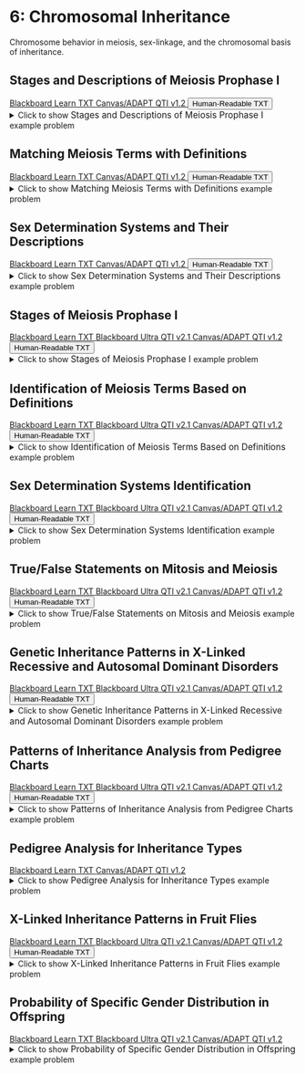 # 6: Chromosomal Inheritance

Chromosome behavior in meiosis, sex-linkage, and the chromosomal basis of inheritance.

## Stages and Descriptions of Meiosis Prophase I

<div id="MATCH-meiosis_prophase_1-button-container" class="button-container">
<a class="md-button custom-button bb_text" href="bbq-MATCH-meiosis_prophase_1-questions.txt" download title="Download bbq-MATCH-meiosis_prophase_1-questions.txt" aria-label="Click to download the Blackboard Learn TXT file (bbq-MATCH-meiosis_prophase_1-questions.txt)">
    <i class="fa fa-download"></i>Blackboard Learn TXT
</a>
<a class="md-button custom-button canvas_qti" href="downloads/canvas_qti_v1_2-MATCH-meiosis_prophase_1.zip" download title="Download canvas_qti_v1_2-MATCH-meiosis_prophase_1.zip" aria-label="Click to download the Canvas/ADAPT QTI v1.2 file (canvas_qti_v1_2-MATCH-meiosis_prophase_1.zip)">
    <i class="fa fa-download"></i>Canvas/ADAPT QTI v1.2
</a>
<button class="md-button custom-button human_read" onclick="window.open('downloads/human_readable-MATCH-meiosis_prophase_1.html', '_blank')" title="View human_readable-MATCH-meiosis_prophase_1.html" aria-label="Click to view the Human-Readable TXT file (human_readable-MATCH-meiosis_prophase_1.html)">
    <i class="fa fa-eye"></i> Human-Readable TXT
</button>
</div><details>
  <summary>Click 
    <span style='font-weight: normal;'>
       to show
    </span>
    <span style='font-size: 1.1em; color: var(--md-primary-fg-color--dark)'>
      Stages and Descriptions of Meiosis Prophase I
    </span>
    <span style='font-weight: normal;'>
      example problem
    </span>
  </summary>
  {% include "genetics/topic06/downloads/selftest-MATCH-meiosis_prophase_1.html" %}

</details>


## Matching Meiosis Terms with Definitions

<div id="MATCH-meiosis_terms-button-container" class="button-container">
<a class="md-button custom-button bb_text" href="bbq-MATCH-meiosis_terms-questions.txt" download title="Download bbq-MATCH-meiosis_terms-questions.txt" aria-label="Click to download the Blackboard Learn TXT file (bbq-MATCH-meiosis_terms-questions.txt)">
    <i class="fa fa-download"></i>Blackboard Learn TXT
</a>
<a class="md-button custom-button canvas_qti" href="downloads/canvas_qti_v1_2-MATCH-meiosis_terms.zip" download title="Download canvas_qti_v1_2-MATCH-meiosis_terms.zip" aria-label="Click to download the Canvas/ADAPT QTI v1.2 file (canvas_qti_v1_2-MATCH-meiosis_terms.zip)">
    <i class="fa fa-download"></i>Canvas/ADAPT QTI v1.2
</a>
<button class="md-button custom-button human_read" onclick="window.open('downloads/human_readable-MATCH-meiosis_terms.html', '_blank')" title="View human_readable-MATCH-meiosis_terms.html" aria-label="Click to view the Human-Readable TXT file (human_readable-MATCH-meiosis_terms.html)">
    <i class="fa fa-eye"></i> Human-Readable TXT
</button>
</div><details>
  <summary>Click 
    <span style='font-weight: normal;'>
       to show
    </span>
    <span style='font-size: 1.1em; color: var(--md-primary-fg-color--dark)'>
      Matching Meiosis Terms with Definitions
    </span>
    <span style='font-weight: normal;'>
      example problem
    </span>
  </summary>
  {% include "genetics/topic06/downloads/selftest-MATCH-meiosis_terms.html" %}

</details>


## Sex Determination Systems and Their Descriptions

<div id="MATCH-sex_determination-button-container" class="button-container">
<a class="md-button custom-button bb_text" href="bbq-MATCH-sex_determination-questions.txt" download title="Download bbq-MATCH-sex_determination-questions.txt" aria-label="Click to download the Blackboard Learn TXT file (bbq-MATCH-sex_determination-questions.txt)">
    <i class="fa fa-download"></i>Blackboard Learn TXT
</a>
<a class="md-button custom-button canvas_qti" href="downloads/canvas_qti_v1_2-MATCH-sex_determination.zip" download title="Download canvas_qti_v1_2-MATCH-sex_determination.zip" aria-label="Click to download the Canvas/ADAPT QTI v1.2 file (canvas_qti_v1_2-MATCH-sex_determination.zip)">
    <i class="fa fa-download"></i>Canvas/ADAPT QTI v1.2
</a>
<button class="md-button custom-button human_read" onclick="window.open('downloads/human_readable-MATCH-sex_determination.html', '_blank')" title="View human_readable-MATCH-sex_determination.html" aria-label="Click to view the Human-Readable TXT file (human_readable-MATCH-sex_determination.html)">
    <i class="fa fa-eye"></i> Human-Readable TXT
</button>
</div><details>
  <summary>Click 
    <span style='font-weight: normal;'>
       to show
    </span>
    <span style='font-size: 1.1em; color: var(--md-primary-fg-color--dark)'>
      Sex Determination Systems and Their Descriptions
    </span>
    <span style='font-weight: normal;'>
      example problem
    </span>
  </summary>
  {% include "genetics/topic06/downloads/selftest-MATCH-sex_determination.html" %}

</details>


## Stages of Meiosis Prophase I

<div id="MC-meiosis_prophase_1-button-container" class="button-container">
<a class="md-button custom-button bb_text" href="bbq-MC-meiosis_prophase_1-questions.txt" download title="Download bbq-MC-meiosis_prophase_1-questions.txt" aria-label="Click to download the Blackboard Learn TXT file (bbq-MC-meiosis_prophase_1-questions.txt)">
    <i class="fa fa-download"></i>Blackboard Learn TXT
</a>
<a class="md-button custom-button bb_qti" href="downloads/blackboard_qti_v2_1-MC-meiosis_prophase_1.zip" download title="Download blackboard_qti_v2_1-MC-meiosis_prophase_1.zip" aria-label="Click to download the Blackboard Ultra QTI v2.1 file (blackboard_qti_v2_1-MC-meiosis_prophase_1.zip)">
    <i class="fa fa-download"></i>Blackboard Ultra QTI v2.1
</a>
<a class="md-button custom-button canvas_qti" href="downloads/canvas_qti_v1_2-MC-meiosis_prophase_1.zip" download title="Download canvas_qti_v1_2-MC-meiosis_prophase_1.zip" aria-label="Click to download the Canvas/ADAPT QTI v1.2 file (canvas_qti_v1_2-MC-meiosis_prophase_1.zip)">
    <i class="fa fa-download"></i>Canvas/ADAPT QTI v1.2
</a>
<button class="md-button custom-button human_read" onclick="window.open('downloads/human_readable-MC-meiosis_prophase_1.html', '_blank')" title="View human_readable-MC-meiosis_prophase_1.html" aria-label="Click to view the Human-Readable TXT file (human_readable-MC-meiosis_prophase_1.html)">
    <i class="fa fa-eye"></i> Human-Readable TXT
</button>
</div><details>
  <summary>Click 
    <span style='font-weight: normal;'>
       to show
    </span>
    <span style='font-size: 1.1em; color: var(--md-primary-fg-color--dark)'>
      Stages of Meiosis Prophase I
    </span>
    <span style='font-weight: normal;'>
      example problem
    </span>
  </summary>
  {% include "genetics/topic06/downloads/selftest-MC-meiosis_prophase_1.html" %}

</details>


## Identification of Meiosis Terms Based on Definitions

<div id="MC-meiosis_terms-button-container" class="button-container">
<a class="md-button custom-button bb_text" href="bbq-MC-meiosis_terms-questions.txt" download title="Download bbq-MC-meiosis_terms-questions.txt" aria-label="Click to download the Blackboard Learn TXT file (bbq-MC-meiosis_terms-questions.txt)">
    <i class="fa fa-download"></i>Blackboard Learn TXT
</a>
<a class="md-button custom-button bb_qti" href="downloads/blackboard_qti_v2_1-MC-meiosis_terms.zip" download title="Download blackboard_qti_v2_1-MC-meiosis_terms.zip" aria-label="Click to download the Blackboard Ultra QTI v2.1 file (blackboard_qti_v2_1-MC-meiosis_terms.zip)">
    <i class="fa fa-download"></i>Blackboard Ultra QTI v2.1
</a>
<a class="md-button custom-button canvas_qti" href="downloads/canvas_qti_v1_2-MC-meiosis_terms.zip" download title="Download canvas_qti_v1_2-MC-meiosis_terms.zip" aria-label="Click to download the Canvas/ADAPT QTI v1.2 file (canvas_qti_v1_2-MC-meiosis_terms.zip)">
    <i class="fa fa-download"></i>Canvas/ADAPT QTI v1.2
</a>
<button class="md-button custom-button human_read" onclick="window.open('downloads/human_readable-MC-meiosis_terms.html', '_blank')" title="View human_readable-MC-meiosis_terms.html" aria-label="Click to view the Human-Readable TXT file (human_readable-MC-meiosis_terms.html)">
    <i class="fa fa-eye"></i> Human-Readable TXT
</button>
</div><details>
  <summary>Click 
    <span style='font-weight: normal;'>
       to show
    </span>
    <span style='font-size: 1.1em; color: var(--md-primary-fg-color--dark)'>
      Identification of Meiosis Terms Based on Definitions
    </span>
    <span style='font-weight: normal;'>
      example problem
    </span>
  </summary>
  {% include "genetics/topic06/downloads/selftest-MC-meiosis_terms.html" %}

</details>


## Sex Determination Systems Identification

<div id="MC-sex_determination-button-container" class="button-container">
<a class="md-button custom-button bb_text" href="bbq-MC-sex_determination-questions.txt" download title="Download bbq-MC-sex_determination-questions.txt" aria-label="Click to download the Blackboard Learn TXT file (bbq-MC-sex_determination-questions.txt)">
    <i class="fa fa-download"></i>Blackboard Learn TXT
</a>
<a class="md-button custom-button bb_qti" href="downloads/blackboard_qti_v2_1-MC-sex_determination.zip" download title="Download blackboard_qti_v2_1-MC-sex_determination.zip" aria-label="Click to download the Blackboard Ultra QTI v2.1 file (blackboard_qti_v2_1-MC-sex_determination.zip)">
    <i class="fa fa-download"></i>Blackboard Ultra QTI v2.1
</a>
<a class="md-button custom-button canvas_qti" href="downloads/canvas_qti_v1_2-MC-sex_determination.zip" download title="Download canvas_qti_v1_2-MC-sex_determination.zip" aria-label="Click to download the Canvas/ADAPT QTI v1.2 file (canvas_qti_v1_2-MC-sex_determination.zip)">
    <i class="fa fa-download"></i>Canvas/ADAPT QTI v1.2
</a>
<button class="md-button custom-button human_read" onclick="window.open('downloads/human_readable-MC-sex_determination.html', '_blank')" title="View human_readable-MC-sex_determination.html" aria-label="Click to view the Human-Readable TXT file (human_readable-MC-sex_determination.html)">
    <i class="fa fa-eye"></i> Human-Readable TXT
</button>
</div><details>
  <summary>Click 
    <span style='font-weight: normal;'>
       to show
    </span>
    <span style='font-size: 1.1em; color: var(--md-primary-fg-color--dark)'>
      Sex Determination Systems Identification
    </span>
    <span style='font-weight: normal;'>
      example problem
    </span>
  </summary>
  {% include "genetics/topic06/downloads/selftest-MC-sex_determination.html" %}

</details>


## True/False Statements on Mitosis and Meiosis

<div id="TFMS-mitosis_and_meiosis-button-container" class="button-container">
<a class="md-button custom-button bb_text" href="bbq-TFMS-mitosis_and_meiosis-questions.txt" download title="Download bbq-TFMS-mitosis_and_meiosis-questions.txt" aria-label="Click to download the Blackboard Learn TXT file (bbq-TFMS-mitosis_and_meiosis-questions.txt)">
    <i class="fa fa-download"></i>Blackboard Learn TXT
</a>
<a class="md-button custom-button bb_qti" href="downloads/blackboard_qti_v2_1-TFMS-mitosis_and_meiosis.zip" download title="Download blackboard_qti_v2_1-TFMS-mitosis_and_meiosis.zip" aria-label="Click to download the Blackboard Ultra QTI v2.1 file (blackboard_qti_v2_1-TFMS-mitosis_and_meiosis.zip)">
    <i class="fa fa-download"></i>Blackboard Ultra QTI v2.1
</a>
<a class="md-button custom-button canvas_qti" href="downloads/canvas_qti_v1_2-TFMS-mitosis_and_meiosis.zip" download title="Download canvas_qti_v1_2-TFMS-mitosis_and_meiosis.zip" aria-label="Click to download the Canvas/ADAPT QTI v1.2 file (canvas_qti_v1_2-TFMS-mitosis_and_meiosis.zip)">
    <i class="fa fa-download"></i>Canvas/ADAPT QTI v1.2
</a>
<button class="md-button custom-button human_read" onclick="window.open('downloads/human_readable-TFMS-mitosis_and_meiosis.html', '_blank')" title="View human_readable-TFMS-mitosis_and_meiosis.html" aria-label="Click to view the Human-Readable TXT file (human_readable-TFMS-mitosis_and_meiosis.html)">
    <i class="fa fa-eye"></i> Human-Readable TXT
</button>
</div><details>
  <summary>Click 
    <span style='font-weight: normal;'>
       to show
    </span>
    <span style='font-size: 1.1em; color: var(--md-primary-fg-color--dark)'>
      True/False Statements on Mitosis and Meiosis
    </span>
    <span style='font-weight: normal;'>
      example problem
    </span>
  </summary>
  {% include "genetics/topic06/downloads/selftest-TFMS-mitosis_and_meiosis.html" %}

</details>


## Genetic Inheritance Patterns in X-Linked Recessive and Autosomal Dominant Disorders

<div id="dominant_and_X-linked_recessive-button-container" class="button-container">
<a class="md-button custom-button bb_text" href="bbq-dominant_and_X-linked_recessive-questions.txt" download title="Download bbq-dominant_and_X-linked_recessive-questions.txt" aria-label="Click to download the Blackboard Learn TXT file (bbq-dominant_and_X-linked_recessive-questions.txt)">
    <i class="fa fa-download"></i>Blackboard Learn TXT
</a>
<a class="md-button custom-button bb_qti" href="downloads/blackboard_qti_v2_1-dominant_and_X-linked_recessive.zip" download title="Download blackboard_qti_v2_1-dominant_and_X-linked_recessive.zip" aria-label="Click to download the Blackboard Ultra QTI v2.1 file (blackboard_qti_v2_1-dominant_and_X-linked_recessive.zip)">
    <i class="fa fa-download"></i>Blackboard Ultra QTI v2.1
</a>
<a class="md-button custom-button canvas_qti" href="downloads/canvas_qti_v1_2-dominant_and_X-linked_recessive.zip" download title="Download canvas_qti_v1_2-dominant_and_X-linked_recessive.zip" aria-label="Click to download the Canvas/ADAPT QTI v1.2 file (canvas_qti_v1_2-dominant_and_X-linked_recessive.zip)">
    <i class="fa fa-download"></i>Canvas/ADAPT QTI v1.2
</a>
<button class="md-button custom-button human_read" onclick="window.open('downloads/human_readable-dominant_and_X-linked_recessive.html', '_blank')" title="View human_readable-dominant_and_X-linked_recessive.html" aria-label="Click to view the Human-Readable TXT file (human_readable-dominant_and_X-linked_recessive.html)">
    <i class="fa fa-eye"></i> Human-Readable TXT
</button>
</div><details>
  <summary>Click 
    <span style='font-weight: normal;'>
       to show
    </span>
    <span style='font-size: 1.1em; color: var(--md-primary-fg-color--dark)'>
      Genetic Inheritance Patterns in X-Linked Recessive and Autosomal Dominant Disorders
    </span>
    <span style='font-weight: normal;'>
      example problem
    </span>
  </summary>
  {% include "genetics/topic06/downloads/selftest-dominant_and_X-linked_recessive.html" %}

</details>


## Patterns of Inheritance Analysis from Pedigree Charts

<div id="pedigree_choice-button-container" class="button-container">
<a class="md-button custom-button bb_text" href="bbq-pedigree_choice-questions.txt" download title="Download bbq-pedigree_choice-questions.txt" aria-label="Click to download the Blackboard Learn TXT file (bbq-pedigree_choice-questions.txt)">
    <i class="fa fa-download"></i>Blackboard Learn TXT
</a>
<a class="md-button custom-button bb_qti" href="downloads/blackboard_qti_v2_1-pedigree_choice.zip" download title="Download blackboard_qti_v2_1-pedigree_choice.zip" aria-label="Click to download the Blackboard Ultra QTI v2.1 file (blackboard_qti_v2_1-pedigree_choice.zip)">
    <i class="fa fa-download"></i>Blackboard Ultra QTI v2.1
</a>
<a class="md-button custom-button canvas_qti" href="downloads/canvas_qti_v1_2-pedigree_choice.zip" download title="Download canvas_qti_v1_2-pedigree_choice.zip" aria-label="Click to download the Canvas/ADAPT QTI v1.2 file (canvas_qti_v1_2-pedigree_choice.zip)">
    <i class="fa fa-download"></i>Canvas/ADAPT QTI v1.2
</a>
<button class="md-button custom-button human_read" onclick="window.open('downloads/human_readable-pedigree_choice.html', '_blank')" title="View human_readable-pedigree_choice.html" aria-label="Click to view the Human-Readable TXT file (human_readable-pedigree_choice.html)">
    <i class="fa fa-eye"></i> Human-Readable TXT
</button>
</div><details>
  <summary>Click 
    <span style='font-weight: normal;'>
       to show
    </span>
    <span style='font-size: 1.1em; color: var(--md-primary-fg-color--dark)'>
      Patterns of Inheritance Analysis from Pedigree Charts
    </span>
    <span style='font-weight: normal;'>
      example problem
    </span>
  </summary>
  {% include "genetics/topic06/downloads/selftest-pedigree_choice.html" %}

</details>


## Pedigree Analysis for Inheritance Types

<div id="pedigree_match-button-container" class="button-container">
<a class="md-button custom-button bb_text" href="bbq-pedigree_match-questions.txt" download title="Download bbq-pedigree_match-questions.txt" aria-label="Click to download the Blackboard Learn TXT file (bbq-pedigree_match-questions.txt)">
    <i class="fa fa-download"></i>Blackboard Learn TXT
</a>
<a class="md-button custom-button canvas_qti" href="downloads/canvas_qti_v1_2-pedigree_match.zip" download title="Download canvas_qti_v1_2-pedigree_match.zip" aria-label="Click to download the Canvas/ADAPT QTI v1.2 file (canvas_qti_v1_2-pedigree_match.zip)">
    <i class="fa fa-download"></i>Canvas/ADAPT QTI v1.2
</a>
</div><details>
  <summary>Click 
    <span style='font-weight: normal;'>
       to show
    </span>
    <span style='font-size: 1.1em; color: var(--md-primary-fg-color--dark)'>
      Pedigree Analysis for Inheritance Types
    </span>
    <span style='font-weight: normal;'>
      example problem
    </span>
  </summary>
  {% include "genetics/topic06/downloads/selftest-pedigree_match.html" %}

</details>


## X-Linked Inheritance Patterns in Fruit Flies

<div id="poisson_flies-button-container" class="button-container">
<a class="md-button custom-button bb_text" href="bbq-poisson_flies-questions.txt" download title="Download bbq-poisson_flies-questions.txt" aria-label="Click to download the Blackboard Learn TXT file (bbq-poisson_flies-questions.txt)">
    <i class="fa fa-download"></i>Blackboard Learn TXT
</a>
<a class="md-button custom-button bb_qti" href="downloads/blackboard_qti_v2_1-poisson_flies.zip" download title="Download blackboard_qti_v2_1-poisson_flies.zip" aria-label="Click to download the Blackboard Ultra QTI v2.1 file (blackboard_qti_v2_1-poisson_flies.zip)">
    <i class="fa fa-download"></i>Blackboard Ultra QTI v2.1
</a>
<a class="md-button custom-button canvas_qti" href="downloads/canvas_qti_v1_2-poisson_flies.zip" download title="Download canvas_qti_v1_2-poisson_flies.zip" aria-label="Click to download the Canvas/ADAPT QTI v1.2 file (canvas_qti_v1_2-poisson_flies.zip)">
    <i class="fa fa-download"></i>Canvas/ADAPT QTI v1.2
</a>
<button class="md-button custom-button human_read" onclick="window.open('downloads/human_readable-poisson_flies.html', '_blank')" title="View human_readable-poisson_flies.html" aria-label="Click to view the Human-Readable TXT file (human_readable-poisson_flies.html)">
    <i class="fa fa-eye"></i> Human-Readable TXT
</button>
</div><details>
  <summary>Click 
    <span style='font-weight: normal;'>
       to show
    </span>
    <span style='font-size: 1.1em; color: var(--md-primary-fg-color--dark)'>
      X-Linked Inheritance Patterns in Fruit Flies
    </span>
    <span style='font-weight: normal;'>
      example problem
    </span>
  </summary>
  {% include "genetics/topic06/downloads/selftest-poisson_flies.html" %}

</details>


## Probability of Specific Gender Distribution in Offspring

<div id="probabiliy_of_progeny-button-container" class="button-container">
<a class="md-button custom-button bb_text" href="bbq-probabiliy_of_progeny-questions.txt" download title="Download bbq-probabiliy_of_progeny-questions.txt" aria-label="Click to download the Blackboard Learn TXT file (bbq-probabiliy_of_progeny-questions.txt)">
    <i class="fa fa-download"></i>Blackboard Learn TXT
</a>
<a class="md-button custom-button bb_qti" href="downloads/blackboard_qti_v2_1-probabiliy_of_progeny.zip" download title="Download blackboard_qti_v2_1-probabiliy_of_progeny.zip" aria-label="Click to download the Blackboard Ultra QTI v2.1 file (blackboard_qti_v2_1-probabiliy_of_progeny.zip)">
    <i class="fa fa-download"></i>Blackboard Ultra QTI v2.1
</a>
<a class="md-button custom-button canvas_qti" href="downloads/canvas_qti_v1_2-probabiliy_of_progeny.zip" download title="Download canvas_qti_v1_2-probabiliy_of_progeny.zip" aria-label="Click to download the Canvas/ADAPT QTI v1.2 file (canvas_qti_v1_2-probabiliy_of_progeny.zip)">
    <i class="fa fa-download"></i>Canvas/ADAPT QTI v1.2
</a>
</div><details>
  <summary>Click 
    <span style='font-weight: normal;'>
       to show
    </span>
    <span style='font-size: 1.1em; color: var(--md-primary-fg-color--dark)'>
      Probability of Specific Gender Distribution in Offspring
    </span>
    <span style='font-weight: normal;'>
      example problem
    </span>
  </summary>
  {% include "genetics/topic06/downloads/selftest-probabiliy_of_progeny.html" %}

</details>


